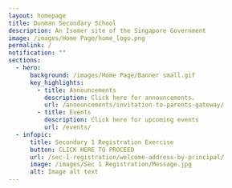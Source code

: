 ```yaml
---
layout: homepage
title: Dunman Secondary School
description: An Isomer site of the Singapore Government
image: /images/Home Page/home_logo.png
permalink: /
notification: ""
sections:
  - hero:
      background: /images/Home Page/Banner small.gif
      key_highlights:
        - title: Announcements
          description: Click here for announcements.
          url: /announcements/invitation-to-parents-gateway/
        - title: Events
          description: Click here for upcoming events
          url: /events/
  - infopic:
      title: Secondary 1 Registration Exercise
      button: CLICK HERE TO PROCEED
      url: /sec-1-registration/welcome-address-by-principal/
      image: /images/Sec 1 Registration/Message.jpg
      alt: Image alt text
---
```

